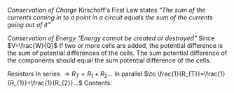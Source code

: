 *Conservation of Charge*
Kirschoff's First Law states *"The sum of the currents coming in to a point in a circuit equals the sum of the currents going out of it"*

*Conservation of Energy*
*"Energy cannot be created or destroyed"* Since $V=\frac{W}{Q}$
If two or more cells are added, the potential difference is the sum of potential differences of the cells. The sum potential difference of the components should equal the sum potential difference of the cells.

*Resistors*
In series  $\to R_{T}=R_{1}+R_{2}...$
In parallel $\to \frac{1}{R_{T}}=\frac{1}{R_{1}}+\frac{1}{R_{2}}...$
Contents:
```folder-index-content
```